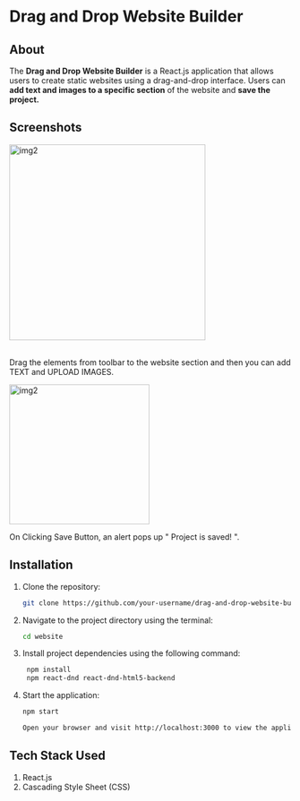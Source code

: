 # Drag and Drop Website Builder

## About

The <b>Drag and Drop Website Builder</b> is a React.js application that allows users to create static websites using a drag-and-drop interface. Users can <b>add text and images to a specific section</b> of the website and <b>save the project.</b>

## Screenshots
<div style="display:'flex'>
   <img src="https://github.com/AdityaSingh2005/Drag-and-Drop-Website-Builder/assets/103613774/c2628d28-e120-4e7d-9e01-02b9e1e14191" alt="img1" height="250px" />
   <img src="https://github.com/AdityaSingh2005/Drag-and-Drop-Website-Builder/assets/103613774/76be034a-9d6d-4192-834b-cc1918530168" alt="img2" height="350px" />
</div>

<br/>
<p>Drag the elements from toolbar to the website section and then you can add TEXT and UPLOAD IMAGES.</p>

<img src="https://github.com/AdityaSingh2005/Drag-and-Drop-Website-Builder/assets/103613774/346c00ca-d242-4a69-a2d3-9486de4302b7" alt="img2" height="250px" />
<br/>
<p>On Clicking Save Button, an alert pops up " Project is saved! ".</p>

## Installation

1. Clone the repository:

   ```bash
   git clone https://github.com/your-username/drag-and-drop-website-builder.git

2. Navigate to the project directory using the terminal:

   ```bash
   cd website

3. Install project dependencies using the following command:

   ```bash
    npm install
    npm react-dnd react-dnd-html5-backend

4. Start the application:

    ```bash
    npm start

    Open your browser and visit http://localhost:3000 to view the application.

## Tech Stack Used 

1. React.js
2. Cascading Style Sheet (CSS)
